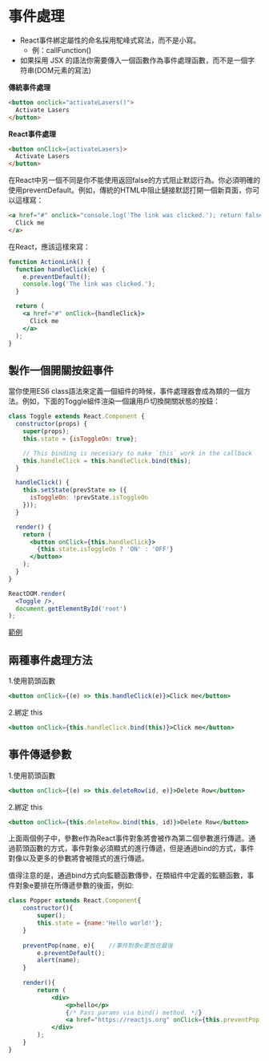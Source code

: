 # 事件處理

- React事件綁定屬性的命名採用駝峰式寫法，而不是小寫。
    - 例：callFunction()
- 如果採用 JSX 的語法你需要傳入一個函數作為事件處理函數，而不是一個字符串(DOM元素的寫法)

**傳統事件處理**
```html
<button onclick="activateLasers()">
  Activate Lasers
</button>
```

**React事件處理**
```html
<button onClick={activateLasers}>
  Activate Lasers
</button>
```

在React中另一個不同是你不能使用返回false的方式阻止默認行為。你必須明確的使用preventDefault。例如，傳統的HTML中阻止鏈接默認打開一個新頁面，你可以這樣寫：

```html
<a href="#" onclick="console.log('The link was clicked.'); return false">
  Click me
</a>
```

在React，應該這樣來寫：

```jsx
function ActionLink() {
  function handleClick(e) {
    e.preventDefault();
    console.log('The link was clicked.');
  }

  return (
    <a href="#" onClick={handleClick}>
      Click me
    </a>
  );
}
```

## 製作一個開關按鈕事件
當你使用ES6 class語法來定義一個組件的時候，事件處理器會成為類的一個方法。例如，下面的Toggle組件渲染一個讓用戶切換開關狀態的按鈕：

```jsx
class Toggle extends React.Component {
  constructor(props) {
    super(props);
    this.state = {isToggleOn: true};

    // This binding is necessary to make `this` work in the callback
    this.handleClick = this.handleClick.bind(this);
  }

  handleClick() {
    this.setState(prevState => ({
      isToggleOn: !prevState.isToggleOn
    }));
  }

  render() {
    return (
      <button onClick={this.handleClick}>
        {this.state.isToggleOn ? 'ON' : 'OFF'}
      </button>
    );
  }
}

ReactDOM.render(
  <Toggle />,
  document.getElementById('root')
);
```

[範例](https://codepen.io/gaearon/pen/xEmzGg?editors=0011)

## 兩種事件處理方法
1.使用箭頭函數

```jsx
<button onClick={(e) => this.handleClick(e)}>Click me</button>
```

2.綁定 this

```jsx
<button onClick={this.handleClick.bind(this)}>Click me</button>
```

## 事件傳遞參數

1.使用箭頭函數

```jsx
<button onClick={(e) => this.deleteRow(id, e)}>Delete Row</button>
```

2.綁定 this

```jsx
<button onClick={this.deleteRow.bind(this, id)}>Delete Row</button>
```

上面兩個例子中，參數e作為React事件對象將會被作為第二個參數進行傳遞。通過箭頭函數的方式，事件對象必須顯式的進行傳遞，但是通過bind的方式，事件對像以及更多的參數將會被隱式的進行傳遞。

值得注意的是，通過bind方式向監聽函數傳參，在類組件中定義的監聽函數，事件對象e要排在所傳遞參數的後面，例如:


```jsx
class Popper extends React.Component{
    constructor(){
        super();
        this.state = {name:'Hello world!'};
    }
    
    preventPop(name, e){    //事件對象e要放在最後
        e.preventDefault();
        alert(name);
    }
    
    render(){
        return (
            <div>
                <p>hello</p>
                {/* Pass params via bind() method. */}
                <a href="https://reactjs.org" onClick={this.preventPop.bind(this,this.state.name)}>Click</a>
            </div>
        );
    }
}
```